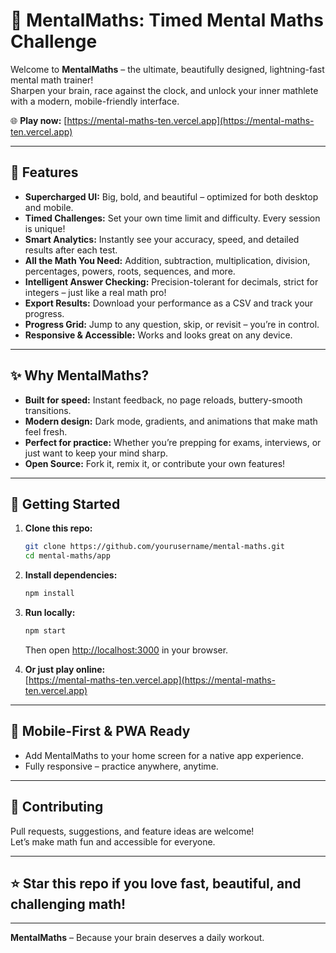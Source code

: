 # 🧠 MentalMaths: Timed Mental Maths Challenge

Welcome to **MentalMaths** – the ultimate, beautifully designed, lightning-fast mental math trainer!  
Sharpen your brain, race against the clock, and unlock your inner mathlete with a modern, mobile-friendly interface.

🌐 **Play now:** [https://mental-maths-ten.vercel.app](https://mental-maths-ten.vercel.app)

---

## 🚀 Features

- **Supercharged UI:** Big, bold, and beautiful – optimized for both desktop and mobile.
- **Timed Challenges:** Set your own time limit and difficulty. Every session is unique!
- **Smart Analytics:** Instantly see your accuracy, speed, and detailed results after each test.
- **All the Math You Need:** Addition, subtraction, multiplication, division, percentages, powers, roots, sequences, and more.
- **Intelligent Answer Checking:** Precision-tolerant for decimals, strict for integers – just like a real math pro!
- **Export Results:** Download your performance as a CSV and track your progress.
- **Progress Grid:** Jump to any question, skip, or revisit – you’re in control.
- **Responsive & Accessible:** Works and looks great on any device.

---

## ✨ Why MentalMaths?

- **Built for speed:** Instant feedback, no page reloads, buttery-smooth transitions.
- **Modern design:** Dark mode, gradients, and animations that make math feel fresh.
- **Perfect for practice:** Whether you’re prepping for exams, interviews, or just want to keep your mind sharp.
- **Open Source:** Fork it, remix it, or contribute your own features!

---

## 🏁 Getting Started

1. **Clone this repo:**
   ```sh
   git clone https://github.com/yourusername/mental-maths.git
   cd mental-maths/app
   ```

2. **Install dependencies:**
   ```sh
   npm install
   ```

3. **Run locally:**
   ```sh
   npm start
   ```
   Then open [http://localhost:3000](http://localhost:3000) in your browser.

4. **Or just play online:**  
   [https://mental-maths-ten.vercel.app](https://mental-maths-ten.vercel.app)

---

## 📱 Mobile-First & PWA Ready

- Add MentalMaths to your home screen for a native app experience.
- Fully responsive – practice anywhere, anytime.

---

## 🤝 Contributing

Pull requests, suggestions, and feature ideas are welcome!  
Let’s make math fun and accessible for everyone.

---

## ⭐️ Star this repo if you love fast, beautiful, and challenging math!

---

**MentalMaths** – Because your brain deserves a daily workout.